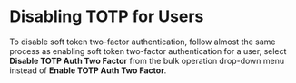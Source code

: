 [title]: # (Disabling TOTP for Secret Server Users)
[tags]: # (Authentication, Credentials, TOTP)
[priority]: #

# Disabling TOTP for Users

To disable soft token two-factor authentication, follow almost the same process as enabling soft token two-factor authentication for a user, select **Disable TOTP Auth Two Factor** from the bulk operation drop-down menu instead of **Enable TOTP Auth Two Factor**.
